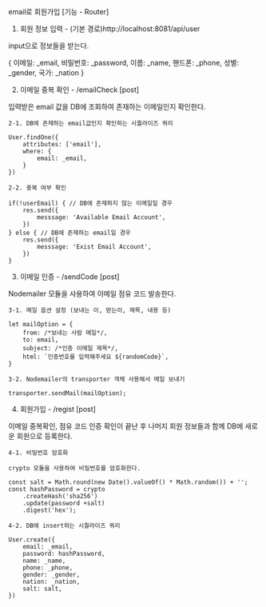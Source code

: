 email로 회원가입 [기능 - Router] 

1. 회원 정보 입력 - (기본 경로)http://localhost:8081/api/user

input으로 정보들을 받는다. 

{
    이메일: _email,
    비밀번호: _password,
    이름: _name,
    핸드폰: _phone,
    성별: _gender,
    국가: _nation
}

2. 이메일 중복 확인 - /emailCheck [post]

입력받은 email 값을 DB에 조회하여 존재하는 이메일인지 확인한다. 

    2-1. DB에 존재하는 email값인지 확인하는 시퀄라이즈 쿼리 

    User.findOne({
        attributes: ['email'],
        where: {
            email: _email,
        }
    })

    2-2. 중복 여부 확인 

    if(!userEmail) { // DB에 존재하지 않는 이메일일 경우 
        res.send({
            messsage: 'Available Email Account',
        })
    } else { // DB에 존재하는 email일 경우 
        res.send({
            messsage: 'Exist Email Account',
        })
    }

3. 이메일 인증 - /sendCode [post]

Nodemailer 모듈을 사용하여 이메일 점유 코드 발송한다. 

    3-1. 메일 옵션 설정 (보내는 이, 받는이, 제목, 내용 등)

    let mailOption = {
        from: /*보내는 사람 메일*/, 
        to: email,
        subject: /*인증 이메일 제목*/,
        html: `인증번호를 입력해주세요 ${randomCode}`,
    }

    3-2. Nodemailer의 transporter 객체 사용해서 메일 보내기 
    
    transporter.sendMail(mailOption);

4. 회원가입 - /regist [post]

이메일 중복확인, 점유 코드 인증 확인이 끝난 후 나머지 회원 정보들과 함께 DB에 새로운 회원으로 등록한다. 

    4-1. 비밀번호 암호화 

    crypto 모듈을 사용하여 비밀번호를 암호화한다. 
    
    const salt = Math.round(new Date().valueOf() * Math.random()) + '';
    const hashPassword = crypto
        .createHash('sha256')
        .update(password +salt)
        .digest('hex');

    4-2. DB에 insert하는 시퀄라이즈 쿼리 

    User.create({
        email: _email,
        password: hashPassword,
        name: _name,
        phone: _phone,
        gender: _gender,
        nation: _nation,
        salt: salt,
    })
